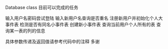 Database class 目前可以完成的任务

输入用户名密码尝试登陆
输入新用户名查询是否重名
注册新用户并初始化个人大事件表
检测是否有同名小事件表
创建新小事件表
查询当前用户个人所有的表
查询某一表的列的信息

具体参数传递及返回值请参考代码中的注释
多谢
